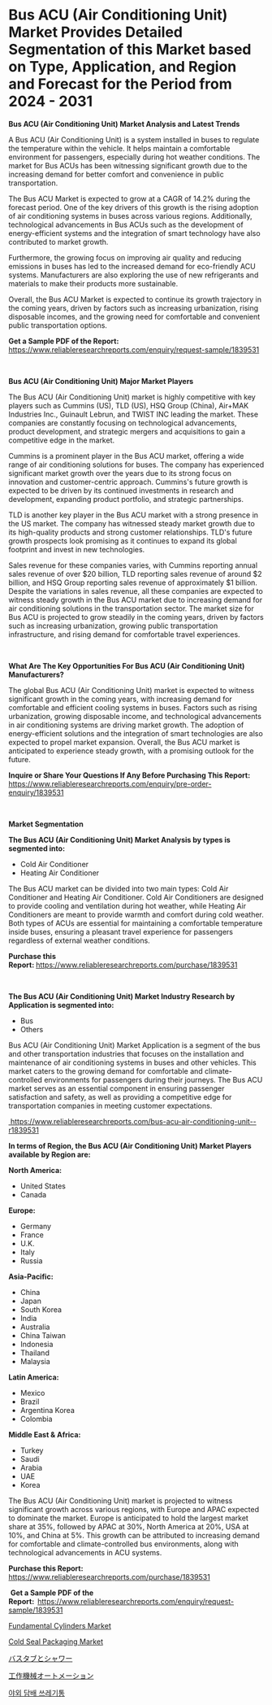 <p><h1>Bus ACU (Air Conditioning Unit) Market Provides Detailed Segmentation of this Market based on Type, Application, and Region and Forecast for the Period from 2024 - 2031</h1></p><p><strong>Bus ACU (Air Conditioning Unit) Market Analysis and Latest Trends</strong></p>
<p><p>A Bus ACU (Air Conditioning Unit) is a system installed in buses to regulate the temperature within the vehicle. It helps maintain a comfortable environment for passengers, especially during hot weather conditions. The market for Bus ACUs has been witnessing significant growth due to the increasing demand for better comfort and convenience in public transportation.</p><p>The Bus ACU Market is expected to grow at a CAGR of 14.2% during the forecast period. One of the key drivers of this growth is the rising adoption of air conditioning systems in buses across various regions. Additionally, technological advancements in Bus ACUs such as the development of energy-efficient systems and the integration of smart technology have also contributed to market growth.</p><p>Furthermore, the growing focus on improving air quality and reducing emissions in buses has led to the increased demand for eco-friendly ACU systems. Manufacturers are also exploring the use of new refrigerants and materials to make their products more sustainable.</p><p>Overall, the Bus ACU Market is expected to continue its growth trajectory in the coming years, driven by factors such as increasing urbanization, rising disposable incomes, and the growing need for comfortable and convenient public transportation options.</p></p>
<p><strong>Get a Sample PDF of the Report:&nbsp;</strong> <a href="https://www.reliableresearchreports.com/enquiry/request-sample/1839531">https://www.reliableresearchreports.com/enquiry/request-sample/1839531</a></p>
<p>&nbsp;</p>
<p><strong>Bus ACU (Air Conditioning Unit) Major Market Players</strong></p>
<p><p>The Bus ACU (Air Conditioning Unit) market is highly competitive with key players such as Cummins (US), TLD (US), HSQ Group (China), Air+MAK Industries Inc., Guinault Lebrun, and TWIST INC leading the market. These companies are constantly focusing on technological advancements, product development, and strategic mergers and acquisitions to gain a competitive edge in the market.</p><p>Cummins is a prominent player in the Bus ACU market, offering a wide range of air conditioning solutions for buses. The company has experienced significant market growth over the years due to its strong focus on innovation and customer-centric approach. Cummins's future growth is expected to be driven by its continued investments in research and development, expanding product portfolio, and strategic partnerships.</p><p>TLD is another key player in the Bus ACU market with a strong presence in the US market. The company has witnessed steady market growth due to its high-quality products and strong customer relationships. TLD's future growth prospects look promising as it continues to expand its global footprint and invest in new technologies.</p><p>Sales revenue for these companies varies, with Cummins reporting annual sales revenue of over $20 billion, TLD reporting sales revenue of around $2 billion, and HSQ Group reporting sales revenue of approximately $1 billion. Despite the variations in sales revenue, all these companies are expected to witness steady growth in the Bus ACU market due to increasing demand for air conditioning solutions in the transportation sector. The market size for Bus ACU is projected to grow steadily in the coming years, driven by factors such as increasing urbanization, growing public transportation infrastructure, and rising demand for comfortable travel experiences.</p></p>
<p>&nbsp;</p>
<p><strong>What Are The Key Opportunities For Bus ACU (Air Conditioning Unit) Manufacturers?</strong></p>
<p><p>The global Bus ACU (Air Conditioning Unit) market is expected to witness significant growth in the coming years, with increasing demand for comfortable and efficient cooling systems in buses. Factors such as rising urbanization, growing disposable income, and technological advancements in air conditioning systems are driving market growth. The adoption of energy-efficient solutions and the integration of smart technologies are also expected to propel market expansion. Overall, the Bus ACU market is anticipated to experience steady growth, with a promising outlook for the future.</p></p>
<p><strong>Inquire or Share Your Questions If Any Before Purchasing This Report:</strong> <a href="https://www.reliableresearchreports.com/enquiry/pre-order-enquiry/1839531">https://www.reliableresearchreports.com/enquiry/pre-order-enquiry/1839531</a></p>
<p>&nbsp;</p>
<p><strong>Market Segmentation</strong></p>
<p><strong>The Bus ACU (Air Conditioning Unit) Market Analysis by types is segmented into:</strong></p>
<p><ul><li>Cold Air Conditioner</li><li>Heating Air Conditioner</li></ul></p>
<p><p>The Bus ACU market can be divided into two main types: Cold Air Conditioner and Heating Air Conditioner. Cold Air Conditioners are designed to provide cooling and ventilation during hot weather, while Heating Air Conditioners are meant to provide warmth and comfort during cold weather. Both types of ACUs are essential for maintaining a comfortable temperature inside buses, ensuring a pleasant travel experience for passengers regardless of external weather conditions.</p></p>
<p><strong>Purchase this Report:&nbsp;</strong><a href="https://www.reliableresearchreports.com/purchase/1839531">https://www.reliableresearchreports.com/purchase/1839531</a></p>
<p>&nbsp;</p>
<p><strong>The Bus ACU (Air Conditioning Unit) Market Industry Research by Application is segmented into:</strong></p>
<p><ul><li>Bus</li><li>Others</li></ul></p>
<p><p>Bus ACU (Air Conditioning Unit) Market Application is a segment of the bus and other transportation industries that focuses on the installation and maintenance of air conditioning systems in buses and other vehicles. This market caters to the growing demand for comfortable and climate-controlled environments for passengers during their journeys. The Bus ACU market serves as an essential component in ensuring passenger satisfaction and safety, as well as providing a competitive edge for transportation companies in meeting customer expectations.</p></p>
<p><a href="https://www.reliableresearchreports.com/bus-acu-air-conditioning-unit--r1839531">&nbsp;https://www.reliableresearchreports.com/bus-acu-air-conditioning-unit--r1839531</a></p>
<p><strong>In terms of Region, the Bus ACU (Air Conditioning Unit) Market Players available by Region are:</strong></p>
<p>
    <p> <strong> North America: </strong>
        <ul>
            <li>United States</li>
            <li>Canada</li>
        </ul>
        </p> 
    <p> <strong> Europe: </strong>
        <ul>
            <li>Germany</li>
            <li>France</li>
            <li>U.K.</li>
            <li>Italy</li>
            <li>Russia</li>
        </ul>
        </p> 
    <p> <strong> Asia-Pacific: </strong>
        <ul>
            <li>China</li>
            <li>Japan</li>
            <li>South Korea</li>
            <li>India</li>
            <li>Australia</li>
            <li>China Taiwan</li>
            <li>Indonesia</li>
            <li>Thailand</li>
            <li>Malaysia</li>
        </ul>
        </p> 
    <p> <strong> Latin America: </strong>
        <ul>
            <li>Mexico</li>
            <li>Brazil</li>
            <li>Argentina Korea</li>
            <li>Colombia</li>
        </ul>
        </p> 
    <p> <strong> Middle East & Africa: </strong>
        <ul>
            <li>Turkey</li>
            <li>Saudi</li>
            <li>Arabia</li>
            <li>UAE</li>
            <li>Korea</li>
        </ul>
    </p>
    </p>
<p><p>The Bus ACU (Air Conditioning Unit) market is projected to witness significant growth across various regions, with Europe and APAC expected to dominate the market. Europe is anticipated to hold the largest market share at 35%, followed by APAC at 30%, North America at 20%, USA at 10%, and China at 5%. This growth can be attributed to increasing demand for comfortable and climate-controlled bus environments, along with technological advancements in ACU systems.</p></p>
<p><strong>Purchase this Report: </strong><a href="https://www.reliableresearchreports.com/purchase/1839531">https://www.reliableresearchreports.com/purchase/1839531</a></p>
<p>&nbsp;<strong>Get a Sample PDF of the Report:&nbsp;&nbsp;</strong><a href="https://www.reliableresearchreports.com/enquiry/request-sample/1839531">https://www.reliableresearchreports.com/enquiry/request-sample/1839531</a></p>
<p><strong></strong></p>
<p><p><a href="https://github.com/nathandecarvalho/Market-Research-Report-List-3/blob/main/fundamental-cylinders-market.md">Fundamental Cylinders Market</a></p><p><a href="https://issuu.com/reportprime-2/docs/cold-seal-packaging-market-size-2030.pptx">Cold Seal Packaging Market</a></p><p><a href="https://github.com/CloydAbbott2023/Market-Research-Report-List-1/blob/main/772348942551.md">バスタブとシャワー</a></p><p><a href="https://github.com/AaronVargas43/Market-Research-Report-List-1/blob/main/184110842550.md">工作機械オートメーション</a></p><p><a href="https://github.com/chupp85/Market-Research-Report-List-1/blob/main/588722338983.md">야외 담배 쓰레기통</a></p></p>